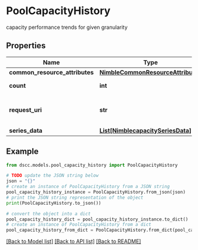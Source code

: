 # PoolCapacityHistory

capacity performance trends for given granularity

## Properties

Name | Type | Description | Notes
------------ | ------------- | ------------- | -------------
**common_resource_attributes** | [**NimbleCommonResourceAttributes**](NimbleCommonResourceAttributes.md) |  | [optional] 
**count** | **int** | count of series data | [optional] 
**request_uri** | **str** | requestUri for detailed storage object | [optional] 
**series_data** | [**List[NimblecapacitySeriesData]**](NimblecapacitySeriesData.md) |  | [optional] 

## Example

```python
from dscc.models.pool_capacity_history import PoolCapacityHistory

# TODO update the JSON string below
json = "{}"
# create an instance of PoolCapacityHistory from a JSON string
pool_capacity_history_instance = PoolCapacityHistory.from_json(json)
# print the JSON string representation of the object
print(PoolCapacityHistory.to_json())

# convert the object into a dict
pool_capacity_history_dict = pool_capacity_history_instance.to_dict()
# create an instance of PoolCapacityHistory from a dict
pool_capacity_history_from_dict = PoolCapacityHistory.from_dict(pool_capacity_history_dict)
```
[[Back to Model list]](../README.md#documentation-for-models) [[Back to API list]](../README.md#documentation-for-api-endpoints) [[Back to README]](../README.md)


